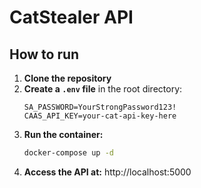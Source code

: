 # CatStealer API

## How to run

1. **Clone the repository**
2. **Create a `.env` file** in the root directory:
   ```env
   SA_PASSWORD=YourStrongPassword123!
   CAAS_API_KEY=your-cat-api-key-here
   ```
3. **Run the container:**
   ```bash
   docker-compose up -d
   ```
4. **Access the API at:** http://localhost:5000